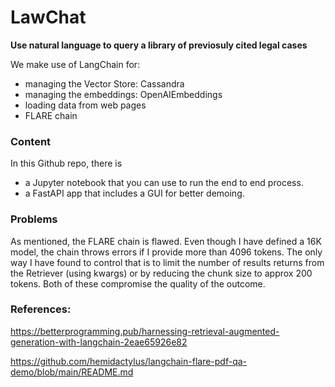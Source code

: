 # LawChat

**Use natural language to query a library of previosuly cited legal cases**

We make use of LangChain for:

- managing the Vector Store: Cassandra
- managing the embeddings: OpenAIEmbeddings
- loading data from web pages
- FLARE chain


### Content

In this Github repo, there is
- a Jupyter notebook that you can use to run the end to end process.
- a FastAPI app that includes a GUI for better demoing.


### Problems
As mentioned, the FLARE chain is flawed. Even though I have defined a 16K model, the chain throws errors if I provide more than 4096 tokens. The only way I have found to control that is to limit the number of results returns from the Retriever (using kwargs) or by reducing the chunk size to approx 200 tokens. Both of these compromise the quality of the outcome.


### References:

https://betterprogramming.pub/harnessing-retrieval-augmented-generation-with-langchain-2eae65926e82

https://github.com/hemidactylus/langchain-flare-pdf-qa-demo/blob/main/README.md
